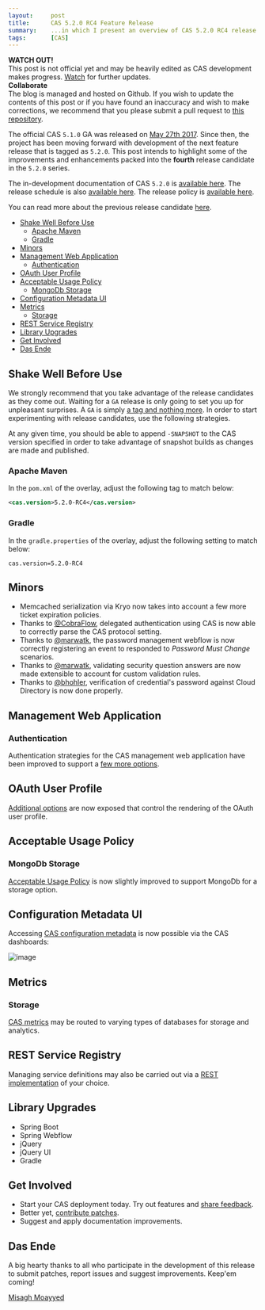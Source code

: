 ```yaml
---
layout:     post
title:      CAS 5.2.0 RC4 Feature Release
summary:    ...in which I present an overview of CAS 5.2.0 RC4 release.
tags:       [CAS]
---
```


<div class="alert alert-danger">
  <strong>WATCH OUT!</strong><br/>This post is not official yet and may be heavily edited as CAS development makes progress. <a href="https://apereo.github.io/feed.xml">Watch</a> for further updates.
</div>

<div class="alert alert-success">
  <strong>Collaborate</strong><br/>The blog is managed and hosted on Github. If you wish to update the contents of this post or if you have found an inaccuracy and wish to make corrections, we recommend that you please submit a pull request to <a href="https://github.com/apereo/apereo.github.io">this repository</a>.
</div>

The official CAS `5.1.0` GA was released on [May 27th 2017](https://github.com/apereo/cas/releases/tag/v5.1.0). Since then,
the project has been moving forward with development of the next feature release
that is tagged as `5.2.0`. This post intends to highlight some of the improvements
and enhancements packed into the **fourth** release candidate in the `5.2.0` series.

The in-development documentation of CAS `5.2.0` is [available here](https://apereo.github.io/cas/development/).
The release schedule is also [available here](https://github.com/apereo/cas/milestones). The release policy
is [available here](https://apereo.github.io/cas/developer/Release-Policy.html).

You can read more about the previous release candidate [here](https://apereo.github.io/2017/08/04/520rc2-release/).

<!-- TOC -->

- [Shake Well Before Use](#shake-well-before-use)
    - [Apache Maven](#apache-maven)
    - [Gradle](#gradle)
- [Minors](#minors)
- [Management Web Application](#management-web-application)
    - [Authentication](#authentication)
- [OAuth User Profile](#oauth-user-profile)
- [Acceptable Usage Policy](#acceptable-usage-policy)
    - [MongoDb Storage](#mongodb-storage)
- [Configuration Metadata UI](#configuration-metadata-ui)
- [Metrics](#metrics)
    - [Storage](#storage)
- [REST Service Registry](#rest-service-registry)
- [Library Upgrades](#library-upgrades)
- [Get Involved](#get-involved)
- [Das Ende](#das-ende)

<!-- /TOC -->

## Shake Well Before Use

We strongly recommend that you take advantage of the release candidates as they come out. Waiting for a `GA` release is only going to set you up for unpleasant surprises. A `GA` is simply [a tag and nothing more](https://apereo.github.io/2017/03/08/the-myth-of-ga-rel/). In order to start experimenting with release candidates, use the following strategies.

At any given time, you should be able to append `-SNAPSHOT` to the CAS version specified in order to take advantage of snapshot builds as changes are made and published.

### Apache Maven

In the `pom.xml` of the overlay, adjust the following tag to match below:

```xml
<cas.version>5.2.0-RC4</cas.version>
```

### Gradle

In the `gradle.properties` of the overlay, adjust the following setting to match below:

```properties
cas.version=5.2.0-RC4
```

## Minors

- Memcached serialization via Kryo now takes into account a few more ticket expiration policies.
- Thanks to [@CobraFlow](https://github.com/CobraFlow), delegated authentication using CAS is now able to correctly parse the CAS protocol setting.
- Thanks to [@marwatk](https://github.com/marwatk), the password management webflow is now correctly registering an event to responded to *Password Must Change* scenarios.
- Thanks to [@marwatk](https://github.com/marwatk), validating security question answers are now made extensible to account for custom validation rules.
- Thanks to [@bhohler](https://github.com/bhohler), verification of credential's password against Cloud Directory is now done properly.

## Management Web Application

### Authentication

Authentication strategies for the CAS management web application have been improved to support a [few more options](https://apereo.github.io/cas/development/installation/Installing-ServicesMgmt-Webapp.html).

## OAuth User Profile

[Additional options](https://apereo.github.io/cas/development/installation/OAuth-OpenId-Authentication.html) are now exposed that control the rendering of the OAuth user profile.

## Acceptable Usage Policy

### MongoDb Storage

[Acceptable Usage Policy](https://apereo.github.io/cas/development/installation/Webflow-Customization-AUP.html) is now slightly improved to support MongoDb for a storage option.

## Configuration Metadata UI

Accessing [CAS configuration metadata](https://apereo.github.io/cas/development/installation/Configuration-Metadata-Repository.html) is now possible via the CAS dashboards:

![image](https://user-images.githubusercontent.com/1205228/30552298-befba90e-9cb2-11e7-99c5-f1977af2da75.png)

## Metrics

### Storage

[CAS metrics](https://apereo.github.io/cas/development/installation/Configuring-Metrics.html) may be routed to varying types of databases for storage and analytics.

## REST Service Registry

Managing service definitions may also be carried out via a [REST implementation](https://apereo.github.io/cas/development/installation/REST-Service-Management.html) of your choice.

## Library Upgrades

- Spring Boot
- Spring Webflow
- jQuery
- jQuery UI
- Gradle

## Get Involved

- Start your CAS deployment today. Try out features and [share feedback](https://apereo.github.io/cas/Mailing-Lists.html).
- Better yet, [contribute patches](https://apereo.github.io/cas/developer/Contributor-Guidelines.html).
- Suggest and apply documentation improvements.

## Das Ende

A big hearty thanks to all who participate in the development of this release to submit patches, report issues and suggest improvements. Keep'em coming!

[Misagh Moayyed](https://twitter.com/misagh84)
